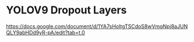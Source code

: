 # YOLOV9 Dropout Layers
https://docs.google.com/document/d/1YA7sHoltgTSCdoS8wVmqNpj8aJUNQLY9abHDd9yR-pA/edit?tab=t.0
